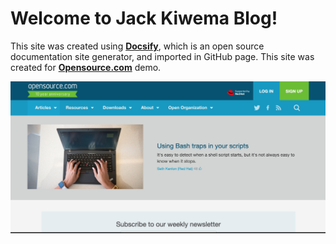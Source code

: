# Welcome to Jack Kiwema Blog!

This site was created using [**Docsify**](https://docsify.js.org), which is an open source documentation site generator, and imported in GitHub page. This site was created for [**Opensource.com**](https://opensource.com) demo.

![Welcome to Opensource.com](./images/cover.jpg)
